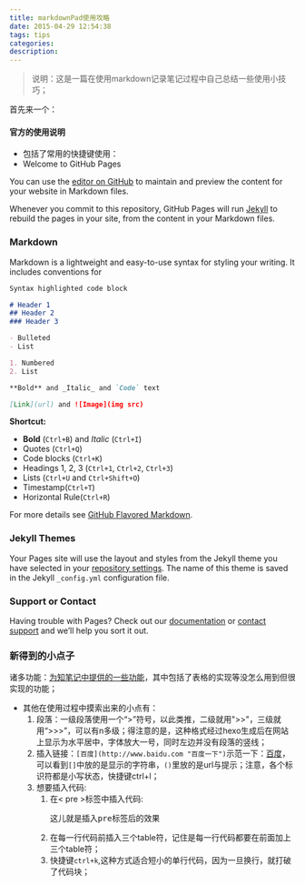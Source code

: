 ```yaml
---
title: markdownPad使用攻略
date: 2015-04-29 12:54:38
tags: tips
categories: 
description: 
---
```

>说明：这是一篇在使用markdown记录笔记过程中自己总结一些使用小技巧；

<!--more-->

首先来一个：

#### 官方的使用说明 ####

- 包括了常用的快捷键使用：
- Welcome to GitHub Pages

You can use the [editor on GitHub](https://github.com/KangShanR/Study-Notes/edit/master/index.md) to maintain and preview the content for your website in Markdown files.

Whenever you commit to this repository, GitHub Pages will run [Jekyll](https://jekyllrb.com/) to rebuild the pages in your site, from the content in your Markdown files.

### Markdown

Markdown is a lightweight and easy-to-use syntax for styling your writing. It includes conventions for

```markdown
Syntax highlighted code block

# Header 1
## Header 2
### Header 3

- Bulleted
- List

1. Numbered
2. List

**Bold** and _Italic_ and `Code` text

[Link](url) and ![Image](img src)
```

**Shortcut:**
- **Bold** (`Ctrl+B`) and *Italic* (`Ctrl+I`)
- Quotes (`Ctrl+Q`)
- Code blocks (`Ctrl+K`)
- Headings 1, 2, 3 (`Ctrl+1`, `Ctrl+2`, `Ctrl+3`)
- Lists (`Ctrl+U` and `Ctrl+Shift+O`)
- Timestamp(`Ctrl+T`)
- Horizontal Rule(`Ctrl+R`)


For more details see [GitHub Flavored Markdown](https://guides.github.com/features/mastering-markdown/).

### Jekyll Themes

Your Pages site will use the layout and styles from the Jekyll theme you have selected in your [repository settings](https://github.com/KangShanR/Study-Notes/settings). The name of this theme is saved in the Jekyll `_config.yml` configuration file.

### Support or Contact

Having trouble with Pages? Check out our [documentation](https://help.github.com/categories/github-pages-basics/) or [contact support](https://github.com/contact) and we’ll help you sort it out.

### 新得到的小点子 ###

诸多功能：[为知笔记中提供的一些功能](http://www.wiz.cn/feature-markdown.html "诸多功能在后面")，其中包括了表格的实现等没怎么用到但很实现的功能；
- 其他在使用过程中摸索出来的小点有：
	1. 段落：一级段落使用一个“>”符号，以此类推，二级就用">>"，三级就用“>>>”，可以有n多级；得注意的是，这种格式经过hexo生成后在网站上显示为水平居中，字体放大一号，同时左边并没有段落的竖线；
	2. 插入链接：`[百度](http://www.baidu.com "百度一下")`示范一下：[百度](http://www.baidu.com "百度一下")，可以看到`[]`中放的是显示的字符串，`()`里放的是url与提示；注意，各个标识符都是小写状态，快捷键ctrl+l；
	3. 想要插入代码:
		1. 在< pre >标签中插入代码:<pre>这儿就是插入pre标签后的效果</pre>
		2. 在每一行代码前插入三个table符，记住是每一行代码都要在前面加上三个table符；
		3. 快捷键`ctrl+k`,这种方式适合短小的单行代码，因为一旦换行，就打破了代码块；